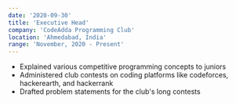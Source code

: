 ```yaml
---
date: '2020-09-30'
title: 'Executive Head'
company: 'CodeAdda Programming Club'
location: 'Ahmedabad, India'
range: 'November, 2020 - Present'
---
```


- Explained various competitive programming concepts to juniors
- Administered club contests on coding platforms like codeforces, hackerearth, and hackerrank
- Drafted problem statements for the club's long contests
